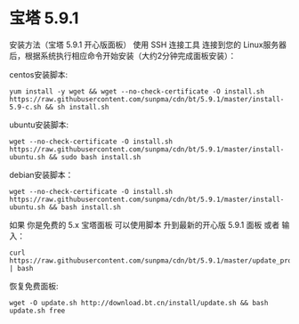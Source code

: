 # 宝塔 5.9.1
安装方法（宝塔 5.9.1 开心版面板）
使用 SSH 连接工具 连接到您的 Linux服务器后，根据系统执行相应命令开始安装（大约2分钟完成面板安装）：

centos安装脚本:
```
yum install -y wget && wget --no-check-certificate -O install.sh https://raw.githubusercontent.com/sunpma/cdn/bt/5.9.1/master/install-5.9-c.sh && sh install.sh
```

ubuntu安装脚本:
```
wget --no-check-certificate -O install.sh https://raw.githubusercontent.com/sunpma/cdn/bt/5.9.1/master/install-ubuntu.sh && sudo bash install.sh
```

debian安装脚本：
```
wget --no-check-certificate -O install.sh https://raw.githubusercontent.com/sunpma/cdn/bt/5.9.1/master/install-ubuntu.sh && bash install.sh
```

如果 你是免费的 5.x 宝塔面板 可以使用脚本 升到最新的开心版 5.9.1 面板 或者 输入：
```
curl https://raw.githubusercontent.com/sunpma/cdn/bt/5.9.1/master/update_pro.sh | bash 
```

恢复免费面板:
```
wget -O update.sh http://download.bt.cn/install/update.sh && bash update.sh free
```